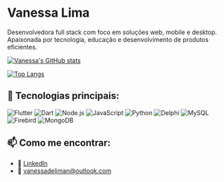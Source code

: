 # Vanessa Lima

Desenvolvedora full stack com foco em soluções web, mobile e desktop.  
Apaixonada por tecnologia, educação e desenvolvimento de produtos eficientes.

[![Vanessa's GitHub stats](https://github-readme-stats.vercel.app/api?username=VanessaLimma&show_icons=true&theme=solarized-light&include_all_commits=true&count_private=true)](https://github.com/VanessaLimma)

[![Top Langs](https://github-readme-stats.vercel.app/api/top-langs/?username=VanessaLimma&layout=compact&langs_count=7&theme=solarized-light)](https://github.com/VanessaLimma)


## 🚀 Tecnologias principais:

![Flutter](https://img.shields.io/badge/Flutter-02569B?style=for-the-badge&logo=flutter&logoColor=white)
![Dart](https://img.shields.io/badge/Dart-0175C2?style=for-the-badge&logo=dart&logoColor=white)
![Node.js](https://img.shields.io/badge/Node.js-339933?style=for-the-badge&logo=nodedotjs&logoColor=white)
![JavaScript](https://img.shields.io/badge/JavaScript-F7DF1E?style=for-the-badge&logo=javascript&logoColor=black)
![Python](https://img.shields.io/badge/Python-3776AB?style=for-the-badge&logo=python&logoColor=white)
![Delphi](https://img.shields.io/badge/Delphi-E60000?style=for-the-badge&logo=embarcadero&logoColor=white)
![MySQL](https://img.shields.io/badge/MySQL-4479A1?style=for-the-badge&logo=mysql&logoColor=white)
![Firebird](https://img.shields.io/badge/Firebird-EE4000?style=for-the-badge)
![MongoDB](https://img.shields.io/badge/MongoDB-47A248?style=for-the-badge&logo=mongodb&logoColor=white)

## 📫 Como me encontrar:

- 💼 [LinkedIn]([https://www.linkedin.com/in/seuusuario](https://www.linkedin.com/in/vanessa-de-lima-nascimento-b3124b19b/))
- 📧 vanessadeliman@outlook.com
